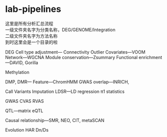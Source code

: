 # lab-pipelines
这里是所有分析汇总流程  
一级文件夹名字为分类名称，DEG/GENOME/Integration  
二级文件夹名字为方法名称  
到时这里会是一个目录的啦  
 


DEG 
Cell type adjustment—
Connectivity Outlier
Covariates—VOOM
Network—WGCNA
Module conservation—Zsummary
Functional enrichment—DAVID, Gorilla


Methylation 

DMP, DMR—
Feature—ChromHMM
GWAS overlap—INRICH, 



Call Variants
Imputation
LDSR—LD regression
π1 statistics

GWAS
CVAS
RVAS

QTL—matrix eQTL


Causal relationship—SMR, NEO, CIT, metaSCAN


Evolution
HAR
Dn/Ds
